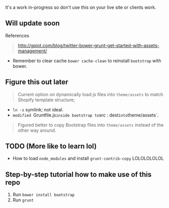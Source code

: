 It's a work in-progress so don't use this on your live site or clients work. 

## Will update soon

References

> http://gpiot.com/blog/twitter-bower-grunt-get-started-with-assets-management/

+ Remember to clear cache `bower cache-clean` to reinstall `bootstrap` with bower.

## Figure this out later

> Current option on dynamically load js files into `theme/assets` to match Shopify template structure;

+ `ln -s` symlink; not ideal. 
+ `modified `Gruntfile.js` inside bootstrap to `src : dest` into `theme/assets`.

> Figured better to copy Bootstrap files into `theme/assets` instead of the other way around.

## TODO (More like to learn lol)

+ How to load `node_modules` and install `grunt-contrib-copy` LOLOLOLOLOL 

## Step-by-step tutorial how to make use of this repo

1. Run `bower install bootstrap`
2. Run `grunt`